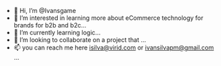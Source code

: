 - 👋 Hi, I’m @Ivansgame
- 👀 I’m interested in learning more about eCommerce technology for brands for b2b and b2c...
- 🌱 I’m currently learning logic...
- 💞️ I’m looking to collaborate on a project that  ...
- 📫 you can reach me here isilva@virid.com or ivansilvapm@gmail.com ...

<!---
Ivansgame/Ivansgame is a ✨ special ✨ repository because its `README.md` (this file) appears on your GitHub profile.
You can click the Preview link to take a look at your changes.
--->
